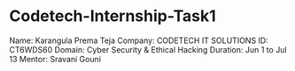 # Codetech-Internship-Task1
Name: Karangula Prema Teja
Company: CODETECH IT SOLUTIONS
ID: CT6WDS60
Domain: Cyber Security & Ethical Hacking
Duration: Jun 1 to Jul 13
Mentor: Sravani Gouni
